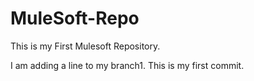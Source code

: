 # MuleSoft-Repo
This is my First Mulesoft Repository.

I am adding a line to my branch1. This is my first commit.
